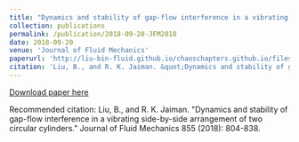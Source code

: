 ```yaml
---
title: "Dynamics and stability of gap-flow interference in a vibrating side-by-side arrangement of two circular cylinders"
collection: publications
permalink: /publication/2018-09-20-JFM2018
date: 2018-09-20
venue: 'Journal of Fluid Mechanics'
paperurl: 'http://liu-bin-fluid.github.io/chaoschapters.github.io/files/JFM2018.pdf'
citation: 'Liu, B., and R. K. Jaiman. &quot;Dynamics and stability of gap-flow interference in a vibrating side-by-side arrangement of two circular cylinders.&quot; Journal of Fluid Mechanics 855 (2018): 804-838.'
---
```


<a href='http://liu-bin-fluid.github.io/chaoschapters.github.io/files/JFM2018.pdf'>Download paper here</a>

Recommended citation: Liu, B., and R. K. Jaiman. "Dynamics and stability of gap-flow interference in a vibrating side-by-side arrangement of two circular cylinders." Journal of Fluid Mechanics 855 (2018): 804-838.
